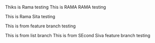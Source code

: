 Thiks is Rama testing
This is RAMA RAMA testing

This is Rama Sita testing


This is from feature branch testing

This is from list branch
This is from SEcond Siva feature branch testing
